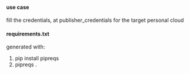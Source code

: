 

#### use case


fill the credentials, at publisher_credentials for the target personal cloud







#### requirements.txt


generated with:

1. pip install pipreqs
2. pipreqs .




